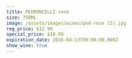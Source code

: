 ```yaml
---
title: PEDRONCELLI rose
size: 750ML
image: /assets/images/wines/ped-rose (2).jpg
reg_price: $12.99
special_price: $10.99
expiration_date: 2016-04-13T00:00:00.000Z
show_wine: true
---
```



